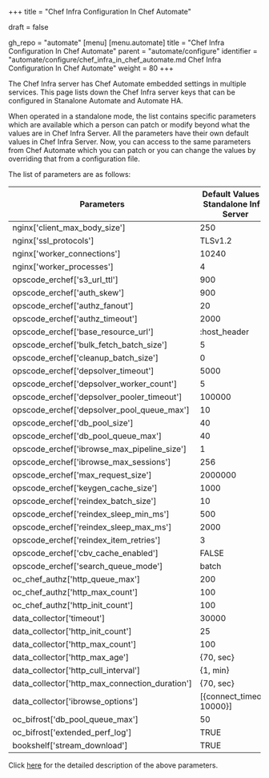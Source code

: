+++
title = "Chef Infra Configuration In Chef Automate"

draft = false

gh_repo = "automate"
[menu]
  [menu.automate]
    title = "Chef Infra Configuration In Chef Automate"
    parent = "automate/configure"
    identifier = "automate/configure/chef_infra_in_chef_automate.md Chef Infra Configuration In Chef Automate"
    weight = 80
+++


The Chef Infra server has Chef Automate embedded settings in multiple services. This page lists down the Chef Infra server keys that can be configured in Stanalone Automate and Automate HA.

When operated in a standalone mode, the list contains specific parameters which are available which a person can patch or modify beyond what the values are in Chef Infra Server. All the parameters have their own default values in Chef Infra Server. Now, you can access to the same parameters from Chef Automate which you can patch or you can change the values by overriding that from a configuration file.

The list of parameters are as follows:

| Parameters                                      | Default Values In Standalone Infra Server | Default Values In Backend Server | Automate Configuration                                     |
| ----------------------------------------------- | ----------------------------------------- | -------------------------------- | ---------------------------------------------------------- |
| nginx['client_max_body_size']                   | 250                                       | 250m                             | ```cs_nginx.v1.sys.ngx.http.client_max_body_size```        |
| nginx['ssl_protocols']                          | TLSv1.2                                   | TLSv1.2                          | ```cs_nginx.v1.sys.ngx.http.ssl_protocols```               |
| nginx['worker_connections']                     | 10240                                     | 10240                            | ```cs_nginx.v1.sys.ngx.events.worker_connections```        |
| nginx['worker_processes']                       | 4                                         | 2                                | ```cs_nginx.v1.sys.ngx.main.worker_processes```            |
| opscode_erchef['s3_url_ttl']                    | 900                                       | 28800                            | ```erchef.v1.sys.api.s3_url_ttl```                         |
| opscode_erchef['auth_skew']                     | 900                                       | 900                              | ```erchef.v1.sys.api.auth_skew```                          |
| opscode_erchef['authz_fanout']                  | 20                                        | 20                               | ```erchef.v1.sys.authz.auth_fanout```                      |
| opscode_erchef['authz_timeout']                 | 2000                                      | 2000                             | ```erchef.v1.sys.authz.auth_timeout```                     |
| opscode_erchef['base_resource_url']             | :host_header                              | :host_header                     | ```erchef.v1.sys.api.base_resource_url```                  |
| opscode_erchef['bulk_fetch_batch_size']         | 5                                         | 5                                | ```erchef.v1.sys.api.bulk_fetch_batch_size```              |
| opscode_erchef['cleanup_batch_size']            | 0                                         | 0                                | ```erchef.v1.sys.authz.cleanup_batch_size```               |
| opscode_erchef['depsolver_timeout']             | 5000                                      | 5000                             | ```erchef.v1.sys.depsolver.timeout```                      |
| opscode_erchef['depsolver_worker_count']        | 5                                         | 5                                | ```erchef.v1.sys.depsolver.pool_init_size```               |
| opscode_erchef['depsolver_pooler_timeout']      | 100000                                    | 0                                | ```erchef.v1.sys.depsolver.pool_queue_timeout```           |
| opscode_erchef['depsolver_pool_queue_max']      | 10                                        | 50                               | ```erchef.v1.sys.depsolver.pool_queue_max```               |
| opscode_erchef['db_pool_size']                  | 40                                        | 20                               | ```erchef.v1.sys.sql.pool_max_size```                      |
| opscode_erchef['db_pool_queue_max']             | 40                                        | 20                               | ```erchef.v1.sys.sql.pool_queue_max```                     |
| opscode_erchef['ibrowse_max_pipeline_size']     | 1                                         | 1                                | ```erchef.v1.sys.ibrowse.max_pipeline_size```              |
| opscode_erchef['ibrowse_max_sessions']          | 256                                       | 256                              | ```erchef.v1.sys.ibrowse.max_sessions```                   |
| opscode_erchef['max_request_size']              | 2000000                                   | 2000000                          | ```erchef.v1.sys.api.max_request_size```                   |
| opscode_erchef['keygen_cache_size']             | 1000                                      | 10                               | ```erchef.v1.sys.keygen.cache_size```                      |
| opscode_erchef['reindex_batch_size']            | 10                                        | 10                               | ```erchef.v1.sys.index.reindex_batch_size```               |
| opscode_erchef['reindex_sleep_min_ms']          | 500                                       | 500                              | ```erchef.v1.sys.index.reindex_sleep_min_ms```             |
| opscode_erchef['reindex_sleep_max_ms']          | 2000                                      | 2000                             | ```erchef.v1.sys.index.reindex_sleep_max_ms```             |
| opscode_erchef['reindex_item_retries']          | 3                                         | 3                                | ```erchef.v1.sys.index.reindex_item_retries```             |
| opscode_erchef['cbv_cache_enabled']             | FALSE                                     | FALSE                            | ```erchef.v1.sys.api.cbv_cache_enabled```                  |
| opscode_erchef['search_queue_mode']             | batch                                     | batch                            | ```erchef.v1.sys.index.search_queue_mode```                |
| oc_chef_authz['http_queue_max']                 | 200                                       | 200                              | ```erchef.v1.sys.authz.pool_queue_max```                   |
| oc_chef_authz['http_max_count']                 | 100                                       | 100                              | ```erchef.v1.sys.authz.pool_max_size```                    |
| oc_chef_authz['http_init_count']                | 100                                       | 100                              | ```erchef.v1.sys.authz.pool_init_size```                   |
| data_collector['timeout']                       | 30000                                     | 30000                            | ```erchef.v1.sys.data_collector.timeout```                 |
| data_collector['http_init_count']               | 25                                        | 25                               | ```erchef.v1.sys.data_collector.pool_init_size```          |
| data_collector['http_max_count']                | 100                                       | 100                              | ```erchef.v1.sys.data_collector.pool_max_size```           |
| data_collector['http_max_age']                  | {70, sec}                                 | {70, sec}                        | ```erchef.v1.sys.data_collector.pool_max_age```            |
| data_collector['http_cull_interval']            | {1, min}                                  | {1, min}                         | ```erchef.v1.sys.data_collector.pool_cull_interval```      |
| data_collector['http_max_connection_duration']  | {70, sec}                                 | {70, sec}                        | ```erchef.v1.sys.data_collector.max_connection_duration``` |
| data_collector['ibrowse_options']               | [{connect_timeout, 10000}]                | [{connect_timeout, 10000}]       | ```erchef.v1.sys.data_collector.ibrowse_timeout```         |
| oc_bifrost['db_pool_queue_max']                 | 50                                        | 50                               | ```bifrost.v1.sys.sql.pool_queue_max```                    |
| oc_bifrost['extended_perf_log']                 | TRUE                                      | TRUE                             | ```bifrost.v1.sys.log.extended_perf_log```                 |
| bookshelf['stream_download']                    | TRUE                                      | TRUE                             | ```bookshelf.v1.sys.bookshelf.stream_download```           |

Click [here](https://docs.chef.io/server/ctl_chef_server/) for the detailed description of the above parameters.
